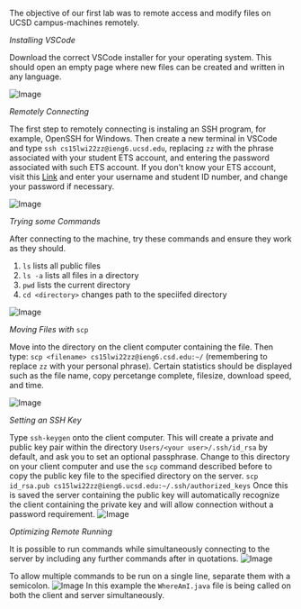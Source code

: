 The objective of our first lab was to remote access and modify files on UCSD campus-machines remotely.

*Installing VSCode*

Download the correct VSCode installer for your operating system. This should open an empty page where new files can be created and written in any language.

![Image](https://i.gyazo.com/1b658b1e105963ab1d3ca846d61353df.png)

*Remotely Connecting*

The first step to remotely connecting is instaling an SSH program, for example, OpenSSH for Windows.
Then create a new terminal in VSCode and type ```ssh cs15lwi22zz@ieng6.ucsd.edu```, replacing ```zz``` with the phrase associated with your student ETS account, and entering the password associated with such ETS account. If you don't know your ETS account, visit this [Link](https://sdacs.ucsd.edu/~icc/index.php) and enter your username and student ID number, and change your password if necessary. 

![Image](https://i.gyazo.com/6ebe06beeb7c622d365c6cb6c4b9cd99.png)

*Trying some Commands*

After connecting to the machine, try these commands and ensure they work as they should.

1. ```ls``` lists all public files
2. ```ls -a``` lists all files in a directory
3. ```pwd``` lists the current directory
4. ```cd <directory>``` changes path to the speciifed directory

![Image](https://i.gyazo.com/635f21d971149ccfd4a9bfde88217047.png)

*Moving Files with* ```scp```

Move into the directory on the client computer containing the file. Then type:
```scp <filename> cs15lwi22zz@ieng6.csd.edu:~/``` 
(remembering to replace ```zz``` with your personal phrase).
Certain statistics should be displayed such as the file name, copy percetange complete, filesize, download speed, and time.

![Image](https://i.gyazo.com/2e7a8b278f7fee8890c01cd8eb285589.png)

*Setting an SSH Key*

Type ```ssh-keygen``` onto the client computer. This will create a private and public key pair within the directory ```Users/<your user>/.ssh/id_rsa``` by default, and ask you to set an optional passphrase.
Change to this directory on your client computer and use the ```scp``` command described before to copy the public key file to the specified directory on the server.
```scp id_rsa.pub cs15lwi22zz@ieng6.ucsd.edu:~/.ssh/authorized_keys```
Once this is saved the server containing the public key will automatically recognize the client containing the private key and will allow connection without a password requirement.
![Image](https://i.gyazo.com/a60598dadd98218b4d982e11f17ce019.png)

*Optimizing Remote Running*

It is possible to run commands while simultaneously connecting to the server by including any further commands after in quotations.
![Image](https://i.gyazo.com/ea9fd31542ee332dda199e35a18bd718.png)

To allow multiple commands to be run on a single line, separate them with a semicolon.
![Image](https://i.gyazo.com/aa02decb75b8a06c1cd78a564c49cdf9.png)
In this example the ```WhereAmI.java``` file is being called on both the client and server simultaneously.
